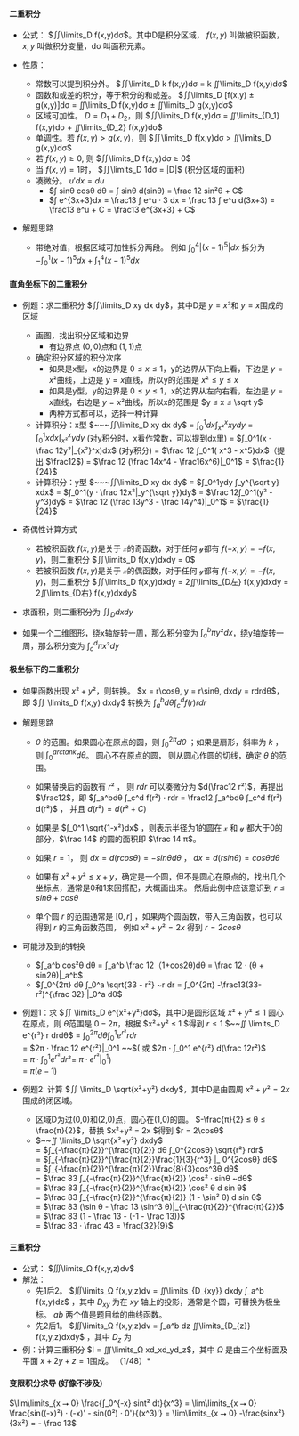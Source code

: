 
#### 二重积分
- 公式： $∬\limits_D f(x,y)dσ$。其中D是积分区域， $f(x,y)$ 叫做被积函数， $x,y$ 叫做积分变量，dσ 叫面积元素。 
- 性质：
  - 常数可以提到积分外。 $∬\limits_D k f(x,y)dσ = k ∬\limits_D f(x,y)dσ$
  - 函数和或差的积分，等于积分的和或差。 $∬\limits_D [f(x,y) ± g(x,y)]dσ = ∬\limits_D f(x,y)dσ ± ∬\limits_D g(x,y)dσ$
  - 区域可加性。 $D=D_1+D_2$，则 $∬\limits_D f(x,y)dσ = ∬\limits_{D_1} f(x,y)dσ + ∬\limits_{D_2} f(x,y)dσ$
  - 单调性。若 $f(x,y)>g(x,y)$，则 $∬\limits_D f(x,y)dσ > ∬\limits_D g(x,y)dσ$
  - 若 $f(x,y)≥0$, 则 $∬\limits_D f(x,y)dσ ≥ 0$
  - 当 $f(x,y)=1$时， $∬\limits_D 1dσ = |D|$ (积分区域的面积)
  - 凑微分。 $u'dx = du$
    - $∫ sinθ cosθ dθ =  ∫ sinθ d(sinθ) = \frac 12 sin²θ + C$
    - $∫ e^{3x+3}dx = \frac13 ∫ e^u · 3 dx = \frac 13 ∫ e^u d(3x+3) = \frac13 e^u + C = \frac13 e^{3x+3} + C$
  
- 解题思路

  - 带绝对值，根据区域可加性拆分两段。 例如 $∫_0^4 |(x-1)^5|dx$ 拆分为 $-∫_0^1(x-1)^5dx + ∫_1^4(x-1)^5dx$
  
#### 直角坐标下的二重积分

- 例题：求二重积分 $∬\limits_D xy dx dy$，其中D是 $y=x²$和 $y=x$围成的区域
  - 画图，找出积分区域和边界
    - 有边界点 $(0,0)$点和 $(1,1)$点
  - 确定积分区域的积分次序
    - 如果是x型，x的边界是 $0 ≤ x ≤ 1$，y的边界从下向上看，下边是 $y=x²$曲线，上边是 $y=x$直线，所以y的范围是 $x² ≤ y ≤ x$
    - 如果是y型，y的边界是 $0 ≤ y ≤ 1$，x的边界从左向右看，左边是 $y=x$直线，右边是 $y=x²$曲线，所以x的范围是 $y ≤ x ≤ \sqrt y$
    - 两种方式都可以，选择一种计算
  - 计算积分：x型
      $~~~∬\limits_D xy dx dy$
    = $∫_0^1dx ∫_{x²}^x xydy$
    = $∫_0^1xdx ∫_{x²}^x ydy$ (对y积分时，x看作常数，可以提到dx里)
    = $∫_0^1(x · \frac 12y²|_{x²}^x)dx$ (对y积分)
    = $\frac 12 ∫_0^1( x^3 - x^5)dx$（提出 $\frac12$)
    = $\frac 12 (\frac 14x^4 - \frac16x^6)|_0^1$
    = $\frac{1}{24}$
  - 计算积分：y型
      $~~~∬\limits_D xy dx dy$
    = $∫_0^1ydy ∫_y^{\sqrt y} xdx$
    = $∫_0^1(y · \frac 12x²|_y^{\sqrt y})dy$
    = $\frac 12∫_0^1(y² - y^3)dy$
    = $\frac 12 (\frac 13y^3 - \frac 14y^4)|_0^1$
    = $\frac{1}{24}$

- 奇偶性计算方式
  - 若被积函数 $f(x,y)$是关于 𝓍的奇函数，对于任何 𝓎都有 $f(-x,y)=-f(x,y)$，则二重积分 $∬\limits_D f(x,y)dxdy = 0$ 
  - 若被积函数 $f(x,y)$是关于 𝓍的偶函数，对于任何 𝓎都有 $f(-x,y)=-f(x,y)$，则二重积分 $∬\limits_D f(x,y)dxdy = 2∬\limits_{D左} f(x,y)dxdy = 2∬\limits_{D右} f(x,y)dxdy$

- 求面积，则二重积分为 $∬_D dxdy$
- 如果一个二维图形，绕x轴旋转一周，那么积分变为 $∫_a^b π y² dx$，绕y轴旋转一周，那么积分变为 $∫_c^d πx² dy$

#### 极坐标下的二重积分

- 如果函数出现 $x²+y²$，则转换。  $x = r\cosθ, y = r\sinθ, dxdy = rdrdθ$， 即 $∬ \limits_D f(x,y) dxdy$ 转换为 $∫_a^bdθ ∫_c^d f(r) r dr$

- 解题思路
  - $θ$ 的范围。如果圆心在原点的圆，则 $∫_0^{2π} dθ$ ；如果是扇形，斜率为 $k$ ，则 $∫_0^{arctank} dθ$。   圆心不在原点的圆， 则从圆心作圆的切线，确定 $θ$ 的范围。

  - 如果替换后的函数有 $r²$ ， 则 $rdr$ 可以凑微分为 $d(\frac12 r²)$，再提出 $\frac12$，即 $∫_a^bdθ ∫_c^d f(r²) · rdr = \frac12 ∫_a^bdθ ∫_c^d f(r²) d(r²)$ ， 并且 $d(r²) = d(r² + C)$ 

  - 如果是 $∫_0^1 \sqrt{1-x²}dx$ ，则表示半径为1的圆在 𝓍 和 𝓎 都大于0的部分，$\frac 14$ 的圆的面积即 $\frac 14 π$。 

  - 如果 $r=1$， 则 $dx = d(rcosθ) = -sinθ dθ$ ， $dx = d(rsinθ) = cosθ dθ$
  - 如果有 $x²+y² ≤ x+y$，确定是一个圆，但不是圆心在原点的，找出几个坐标点，通常是0和1来回搭配，大概画出来。 然后此例中应该意识到 $r ≤ sinθ + cosθ$  
  - 单个圆 $r$ 的范围通常是 $[0,r]$ ，如果两个圆函数，带入三角函数，也可以得到 $r$ 的三角函数范围， 例如 $x²+y²=2x$ 得到 $r=2cosθ$ 

- 可能涉及到的转换
  - $∫_a^b cos²θ dθ = ∫_a^b  \frac 12（1+cos2θ)dθ = \frac 12 · (θ + sin2θ)|_a^b$
  - $∫_0^{2π} dθ ∫_0^a \sqrt{33 - r²} ~r dr = ∫_0^{2π} -\frac13(33-r²)^{\frac 32} |_0^a dθ$


- 例题1：求 $∬ \limits_D e^{x²+y²}dσ$，其中D是圆形区域 $x²+y² ≤ 1$
  圆心在原点，则 $θ$范围是 $0 - 2π$，根据 $x²+y² ≤ 1 $得到 $r ≤ 1$
    $~~∬ \limits_D e^{r²} r drdθ$
  = $∫_0^{2π}dθ ∫_0^1 e^{r²} r dr$ <br>
  = $2π · \frac 12 e^{r²}|_0^1 ~~$( 或  $2π · ∫_0^1 e^{r²} d(\frac 12r²)$ <br>
  = $π · ∫_0^1 e^{r²} dr²$= $π · e^{r²}|_0^1$) <br>
  = $π(e-1)$

- 例题2: 计算 $∬ \limits_D \sqrt{x²+y²} dxdy$，其中D是由圆周 $x²+y² = 2x$围成的闭区域。
  - 区域D为过(0,0)和(2,0)点，圆心在(1,0)的圆。   $-\frac{π}{2} ≤ θ  ≤ \frac{π}{2}$，替换 $x²+y² = 2x $得到 $r = 2\cosθ$
  -  $~~∬ \limits_D \sqrt{x²+y²} dxdy$ <br>
    = $∫_{-\frac{π}{2}}^{\frac{π}{2}} dθ ∫_0^{2cosθ} \sqrt{r²} rdr$ <br>
    = $∫_{-\frac{π}{2}}^{\frac{π}{2}}\frac{1}{3}{r^3} |_ 0^{2cosθ} dθ$ <br>
    = $∫_{-\frac{π}{2}}^{\frac{π}{2}}\frac{8}{3}cos^3θ dθ$ <br>
    = $\frac 83 ∫_{-\frac{π}{2}}^{\frac{π}{2}} \cos² · sinθ ~dθ$ <br>
    = $\frac 83 ∫_{-\frac{π}{2}}^{\frac{π}{2}} \cos² θ d sin θ$ <br>
    = $\frac 83 ∫_{-\frac{π}{2}}^{\frac{π}{2}} (1 - \sin² θ) d sin θ$ <br>
    = $\frac 83 (\sin θ - \frac 13 \sin^3 θ)|_{-\frac{π}{2}}^{\frac{π}{2}}$ <br>
    = $\frac 83 (1 - \frac 13 - (-1 - \frac 13))$ <br>
    = $\frac 83 · \frac 43 = \frac{32}{9}$


#### 三重积分
- 公式： $∭\limits_Ω f(x,y,z)dv$
- 解法：
  - 先1后2。 $∭\limits_Ω f(x,y,z)dv = ∬\limits_{D_{xy}} dxdy ∫_a^b f(x,y)dz$ ，其中 $D_{xy}$ 为在 $xy$ 轴上的投影，通常是个圆，可替换为极坐标。 $ab$ 两个值是题目给的曲线函数。
  - 先2后1。 $∭\limits_Ω f(x,y,z)dv = ∫_a^b dz ∬\limits_{D_{z}} f(x,y,z)dxdy$ ，其中 $D_z$ 为
- 例：计算三重积分 $I = ∭\limits_Ω xd_xd_yd_z$，其中 $Ω$ 是由三个坐标面及平面 $x + 2y + z = 1$围成。 （1/48）*




#### 变限积分求导 (好像不涉及)
$\lim\limits_{x ⭢ 0} \frac{∫_0^{-x} sint² dt}{x^3} = \lim\limits_{x ⭢ 0} \frac{sin((-x)²) · (-x)' - sin(0²) · 0'}{(x^3)'} = \lim\limits_{x ⭢ 0} -\frac{sinx²}{3x²} = - \frac 13$ 